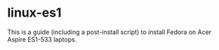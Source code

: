 # linux-es1
This is a guide (including a post-install script) to install Fedora on Acer Aspire ES1-533 laptops. 

